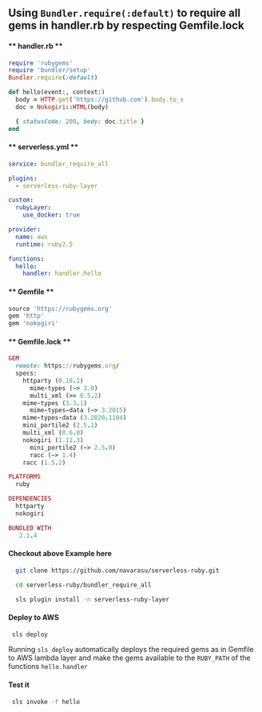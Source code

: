 
## Using `Bundler.require(:default)` to require all gems in handler.rb by respecting Gemfile.lock

<!-- tabs:start -->

#### ** handler.rb **

```ruby
require 'rubygems'
require 'bundler/setup'
Bundler.require(:default)

def hello(event:, context:)
  body = HTTP.get('https://github.com').body.to_s
  doc = Nokogiri::HTML(body)

  { statusCode: 200, body: doc.title }
end


```

#### ** serverless.yml **

```yml
service: bundler_require_all

plugins:
  - serverless-ruby-layer

custom:
  rubyLayer:
    use_docker: true

provider:
  name: aws
  runtime: ruby2.5

functions:
  hello:
    handler: handler.hello

  ```

#### ** Gemfile **

```ruby
source 'https://rubygems.org'
gem 'http'
gem 'nokogiri'
```

#### ** Gemfile.lock **

```ruby
GEM
  remote: https://rubygems.org/
  specs:
    httparty (0.18.1)
      mime-types (~> 3.0)
      multi_xml (>= 0.5.2)
    mime-types (3.3.1)
      mime-types-data (~> 3.2015)
    mime-types-data (3.2020.1104)
    mini_portile2 (2.5.1)
    multi_xml (0.6.0)
    nokogiri (1.11.3)
      mini_portile2 (~> 2.5.0)
      racc (~> 1.4)
    racc (1.5.2)

PLATFORMS
  ruby

DEPENDENCIES
  httparty
  nokogiri

BUNDLED WITH
   2.1.4
```

<!-- tabs:end -->


#### Checkout above Example here


```bash
  git clone https://github.com/navarasu/serverless-ruby.git
```
```bash
  cd serverless-ruby/bundler_require_all

  sls plugin install -n serverless-ruby-layer

```

#### Deploy to AWS

```bash
 sls deploy
```

Running `sls deploy` automatically deploys the required gems as in Gemfile to AWS lambda layer and make the gems available to the `RUBY_PATH` of the functions `hello.handler`


#### Test it

```bash
 sls invoke -f hello
```
